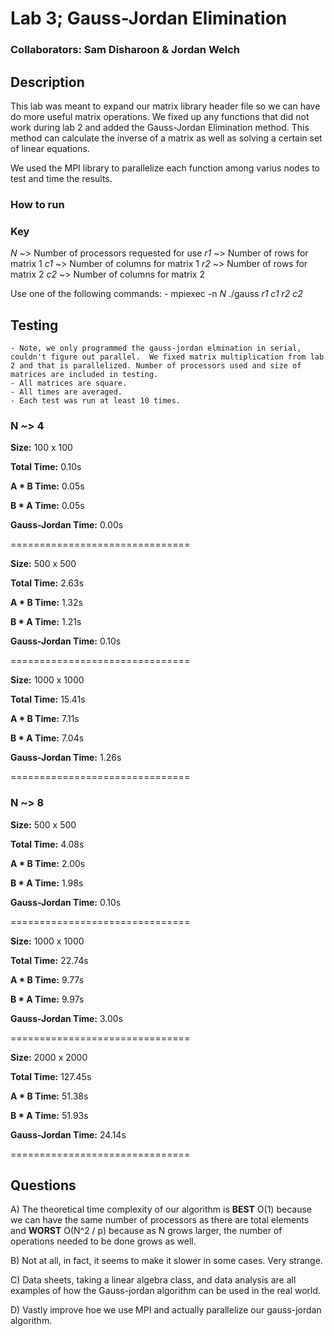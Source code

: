 # Lab 3; Gauss-Jordan Elimination

### Collaborators: Sam Disharoon & Jordan Welch

## Description

This lab was meant to expand our matrix library header file so we can have do more useful matrix operations.  We fixed up any functions that did not work during lab 2 and added the Gauss-Jordan Elimination method.  This method can calculate the inverse of a matrix as well as solving a certain set of linear equations.  

We used the MPI library to parallelize each function among varius nodes to test and time the results.

### How to run

### Key

*N* ~> Number of processors requested for use
*r1* ~> Number of rows for matrix 1
*c1* ~> Number of columns for matrix 1
*r2* ~> Number of rows for matrix 2
*c2* ~> Number of columns for matrix 2

Use one of the following commands:
	- mpiexec -n *N* ./gauss *r1* *c1* *r2* *c2*

## Testing

	- Note, we only programmed the gauss-jordan elmination in serial, couldn't figure out parallel.  We fixed matrix multiplication from lab 2 and that is parallelized. Number of processors used and size of matrices are included in testing.
	- All matrices are square.
	- All times are averaged.
	- Each test was run at least 10 times.

### N ~> 4

**Size:** 100 x 100

**Total Time:** 0.10s

**A * B Time:** 0.05s

**B * A Time:** 0.05s

**Gauss-Jordan Time:** 0.00s

===============================

**Size:** 500 x 500

**Total Time:** 2.63s

**A * B Time:** 1.32s

**B * A Time:** 1.21s

**Gauss-Jordan Time:** 0.10s

===============================

**Size:** 1000 x 1000

**Total Time:** 15.41s

**A * B Time:** 7.11s

**B * A Time:** 7.04s

**Gauss-Jordan Time:** 1.26s

===============================

### N ~> 8

**Size:** 500 x 500

**Total Time:** 4.08s

**A * B Time:** 2.00s

**B * A Time:** 1.98s

**Gauss-Jordan Time:** 0.10s

===============================

**Size:** 1000 x 1000

**Total Time:** 22.74s

**A * B Time:** 9.77s

**B * A Time:** 9.97s

**Gauss-Jordan Time:** 3.00s

===============================

**Size:** 2000 x 2000

**Total Time:** 127.45s

**A * B Time:** 51.38s

**B * A Time:** 51.93s

**Gauss-Jordan Time:** 24.14s

===============================

## Questions

A) The theoretical time complexity of our algorithm is **BEST** O(1) because we can have the same number of processors as there are total elements and **WORST** O(N^2 / p) because as N grows larger, the number of operations needed to be done grows as well.

B) Not at all, in fact, it seems to make it slower in some cases.  Very strange.

C) Data sheets, taking a linear algebra class, and data analysis are all examples of how the Gauss-jordan algorithm can be used in the real world.

D) Vastly improve hoe we use MPI and actually parallelize our gauss-jordan algorithm.
